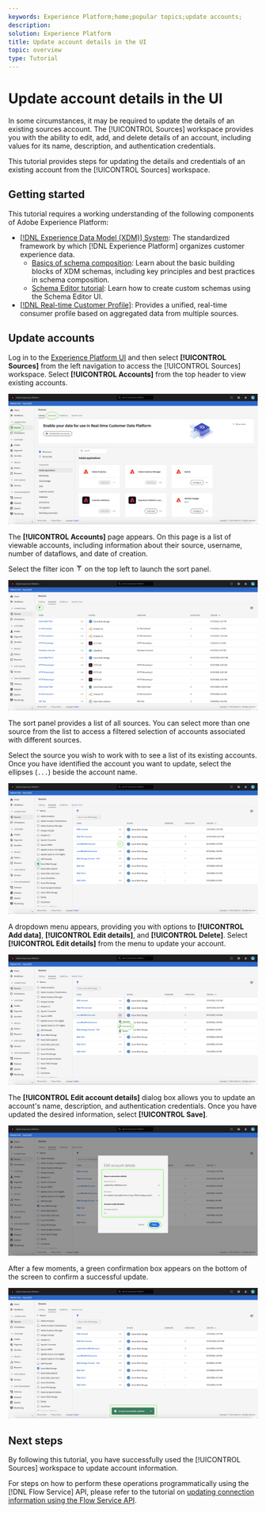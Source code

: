 ```yaml
---
keywords: Experience Platform;home;popular topics;update accounts;
description: 
solution: Experience Platform
title: Update account details in the UI
topic: overview
type: Tutorial
---
```


# Update account details in the UI

In some circumstances, it may be required to update the details of an existing sources account. The [!UICONTROL Sources] workspace provides you with the ability to edit, add, and delete details of an account, including values for its name, description, and authentication credentials.

This tutorial provides steps for updating the details and credentials of an existing account from the [!UICONTROL Sources] workspace.

## Getting started

This tutorial requires a working understanding of the following components of Adobe Experience Platform:

- [[!DNL Experience Data Model (XDM)] System](../../../xdm/home.md): The standardized framework by which [!DNL Experience Platform] organizes customer experience data.
  - [Basics of schema composition](../../../xdm/schema/composition.md): Learn about the basic building blocks of XDM schemas, including key principles and best practices in schema composition.
  - [Schema Editor tutorial](../../../xdm/tutorials/create-schema-ui.md): Learn how to create custom schemas using the Schema Editor UI.
- [[!DNL Real-time Customer Profile]](../../../profile/home.md): Provides a unified, real-time consumer profile based on aggregated data from multiple sources.

## Update accounts

Log in to the [Experience Platform UI](https://platform.adobe.com) and then select **[!UICONTROL Sources]** from the left navigation to access the [!UICONTROL Sources] workspace. Select **[!UICONTROL Accounts]** from the top header to view existing accounts.

![catalog](../../images/tutorials/update/catalog.png)

The **[!UICONTROL Accounts]** page appears. On this page is a list of viewable accounts, including information about their source, username, number of dataflows, and date of creation.

Select the filter icon ![filter](../../images/tutorials/update/filter.png) on the top left to launch the sort panel.

![accounts-list](../../images/tutorials/update/accounts-list.png)

The sort panel provides a list of all sources. You can select more than one source from the list to access a filtered selection of accounts associated with different sources.

Select the source you wish to work with to see a list of its existing accounts. Once you have identified the account you want to update, select the ellipses (`...`) beside the account name.

![accounts-sort](../../images/tutorials/update/accounts-sort.png)

A dropdown menu appears, providing you with options to **[!UICONTROL Add data]**, **[!UICONTROL Edit details]**, and **[!UICONTROL Delete]**. Select **[!UICONTROL Edit details]** from the menu to update your account.

![update](../../images/tutorials/update/update.png)

The **[!UICONTROL Edit account details]** dialog box allows you to update an account's name, description, and authentication credentials. Once you have updated the desired information, select **[!UICONTROL Save]**.

![edit-account-details](../../images/tutorials/update/edit-account-details.png)

After a few moments, a green confirmation box appears on the bottom of the screen to confirm a successful update.

![update-confirmed](../../images/tutorials/update/update-confirmed.png)

## Next steps

By following this tutorial, you have successfully used the [!UICONTROL Sources] workspace to update account information.

For steps on how to perform these operations programmatically using the [!DNL Flow Service] API, please refer to the tutorial on [updating connection information using the Flow Service API](../../tutorials/api/update.md).